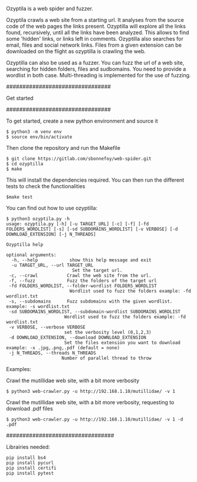 Ozyptila is a web spider and fuzzer.

Ozyptila crawls a web site from a starting url.
It analyses from the source code of the web pages the links present.
Ozyptilla will explore all the links found, recursively, until all the 
links have been analyzed. This allows to find some 'hidden' links, 
or links left in comments. 
Ozyptilla also searches for email, files and social network links.
Files from a given extension can be downloaded on the flight as ozyptilla is 
crawling the web.

Ozyptilla can also be used as a fuzzer.
You can fuzz the url of a web site, searching for hidden folders, files
and sudbomains.
You need to provide a wordlist in both case.
Multi-threading is implemented for the use of fuzzing.


################################

Get started

################################

To get started, create a new python environment and source it

    $ python3 -m venv env
    $ source env/bin/activate


Then clone the repository and run the Makefile

    $ git clone https://gitlab.com/sbonnefoy/web-spider.git
    $ cd ozyptilla
    $ make

This will install the dependencies required.
You can then run the different tests to check the functionalities

    $make test 

You can find out how to use ozyptilla:

    $ python3 ozyptila.py -h
    usage: ozyptila.py [-h] [-u TARGET_URL] [-c] [-f] [-fd FOLDERS_WORDLIST] [-s] [-sd SUBDOMAINS_WORDLIST] [-v VERBOSE] [-d DOWNLOAD_EXTENSION] [-j N_THREADS]

    Ozyptilla help

    optional arguments:
      -h, --help            show this help message and exit
      -u TARGET_URL, --url TARGET_URL
                             Set the target url.
     -c, --crawl           Crawl the web site from the url.
     -f, --fuzz            Fuzz the folders of the target url
     -fd FOLDERS_WORDLIST, --folder-wordlist FOLDERS_WORDLIST
                            Wordlist used to fuzz the folders example: -fd wordlist.txt
     -s, --subdomains      Fuzz subdomains with the given wordlist. example: -s wordlist.txt
     -sd SUBDOMAINS_WORDLIST, --subdomain-wordlist SUBDOMAINS_WORDLIST
                          Wordlist used to fuzz the folders example: -fd wordlist.txt
     -v VERBOSE, --verbose VERBOSE
                          set the verbosity level (0,1,2,3)
     -d DOWNLOAD_EXTENSION, --download DOWNLOAD_EXTENSION
                          Set the files extension you want to download example: -x .jpg,.png,.pdf (default = none)
     -j N_THREADS, --threads N_THREADS
                         Number of parallel thread to throw



Examples:

Crawl the mutillidae web site, with a bit more verbosity

    $ python3 web-crawler.py -u http://192.168.1.10/mutillidae/ -v 1

Crawl the mutillidae web site, with a bit more verbosity, requesting to
download .pdf files

    $ python3 web-crawler.py -u http://192.168.1.10/mutillidae/ -v 1 -d .pdf

#################################

Librairies needed:

    pip install bs4
    pip install pycurl
    pip install certifi
    pip install pytest



